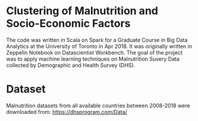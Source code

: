 # Clustering of Malnutrition and Socio-Economic Factors
The code was written in Scala on Spark for a Graduate Course in Big Data Analytics at the University of Toronto in Apr 2018. It was originally written in Zeppelin Notebook on Datascientist Workbench.
The goal of the project was to apply machine learning techniques on Malnutrition Suvery Data collected by Demographic and Health Survey (DHS).

# Dataset
Malnutrition datasets from all available countries between 2008-2018 were downloaded from: https://dhsprogram.com/Data/
